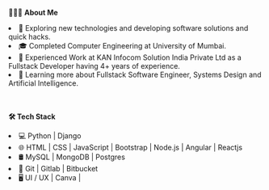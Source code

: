 👨🏻‍💻 **About Me**
<li>🤔   Exploring new technologies and developing software solutions and quick hacks.</li>
<li>🎓   Completed Computer Engineering at University of Mumbai.</li>
<li>💼   Experienced Work at KAN Infocom Solution India Private Ltd  as a Fullstack Developer having 4+ years of experience.</li>
<li>🌱   Learning more about Fullstack Software Engineer, Systems Design and Artificial Intelligence.</li>
<br><br>

**🛠 Tech Stack**
<li>💻   Python | Django</li>
<li>🌐   HTML | CSS | JavaScript | Bootstrap | Node.js | Angular | Reactjs</li>
<li>🛢   MySQL | MongoDB | Postgres</li>
<li>🔧   Git | Gitlab | Bitbucket</li>
<li>🖥   UI / UX | Canva |</li>

<!---
suyogpawar460/suyogpawar460 is a ✨ special ✨ repository because its `README.md` (this file) appears on your GitHub profile.
You can click the Preview link to take a look at your changes.
--->
